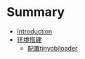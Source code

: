 # Summary

* [Introduction](README.md)
* [环境搭建](developmentEnviroment/README.md)
    * [配置tinyobjloader](developmentEnviroment/tinyobjloader.md)

